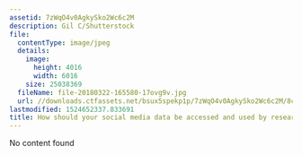```yaml
---
assetid: 7zWqO4v0AgkySko2Wc6c2M
description: Gil C/Shutterstock
file:
  contentType: image/jpeg
  details:
    image:
      height: 4016
      width: 6016
    size: 25038369
  fileName: file-20180322-165580-17ovg9v.jpg
  url: //downloads.ctfassets.net/bsux5spekp1p/7zWqO4v0AgkySko2Wc6c2M/8cf3b1819fe8aec825b95f93fccaa543/file-20180322-165580-17ovg9v.jpg
lastmodified: 1524652337.833691
title: How should your social media data be accessed and used by researchers?
---
```

No content found